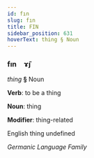 ```yaml
---
id: fın
slug: fın
title: FIN
sidebar_position: 631
hoverText: thing § Noun
---
```


### fın&emsp;<span kind="abugida">ɤ̃ȷ</span>

*thing* **§** Noun

**Verb**: to be a thing

**Noun**: thing

**Modifier**: thing-related

English thing undefined

*Germanic Language Family*